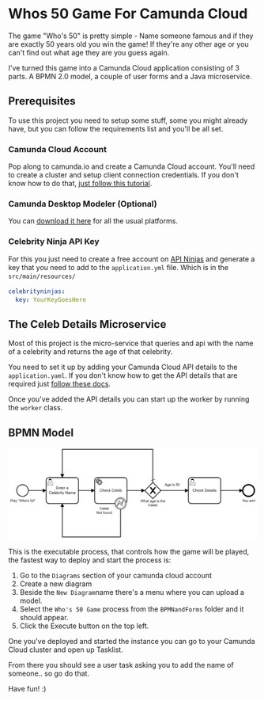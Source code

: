 # Whos 50 Game For Camunda Cloud


The game "Who's 50" is pretty simple - Name someone famous and if they are exactly 50 years old you win the game! If they're any other age or you can't find out what age they are you guess again.

I've turned this game into a Camunda Cloud application consisting of 3 parts. A BPMN 2.0 model, a couple of user forms and a Java microservice. 

## Prerequisites 

To use this project you need to setup some stuff, some you might already have, but you can follow the requirements list and you'll be all set.

### Camunda Cloud Account
Pop along to camunda.io and create a Camunda Cloud account. You'll need to create a cluster and setup client connection credentials. If you don't know how to do that, [just follow this tutorial](https://docs.camunda.io/docs/guides/getting-started/).

### Camunda Desktop Modeler (Optional)
You can [download it here](https://camunda.com/download/modeler/) for all the usual platforms. 

### Celebrity Ninja API Key
For this you just need to create a free account on [API Ninjas](https://api-ninjas.com/) and generate a key that you need to add to the `application.yml` file. Which is in the `src/main/resources/` 

```yaml
celebrityninjas:
  key: YourKeyGoesHere
```
## The Celeb Details Microservice

Most of this project is the micro-service that queries and api with the name of a celebrity and returns the age of that celebrity. 

You need to set it up by adding your Camunda Cloud API details to the `application.yaml`. If you don't know how to get the API details that are required just [follow these docs](https://docs.camunda.io/docs/guides/getting-started/setup-client-connection-credentials/).

Once you've added the API details you can start up the worker by running the `worker` class. 


## BPMN Model

![BPMNModel](./BPMNandForms/Whos50Game.png)

This is the executable process, that controls how the game will be played, the fastest way to deploy and start the process is:
1. Go to the `Diagrams` section of your camunda cloud account
1. Create a new diagram
1. Beside the `New Diagram`name there's a menu where you can upload a model.
1. Select the `Who's 50 Game` process from the `BPMNandForms` folder and it should appear.
1. Click the Execute button on the top left.

One you've deployed and started the instance you can go to your Camunda Cloud cluster and open up Tasklist.

From there you should see a user task asking you to add the name of someone.. so go do that.

Have fun! :) 